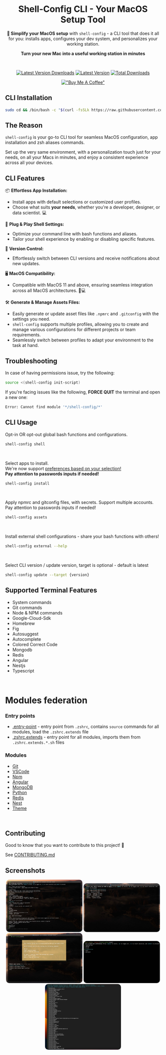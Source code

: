 <div align="center">

# Shell-Config CLI - Your MacOS Setup Tool

**🚀 Simplify your MacOS setup** with `shell-config` - a CLI tool that does it all for you:
installs apps, configures your dev system, and personalizes your working station.

**Turn your new Mac into a useful working station in minutes**

<br>

[![Latest Version Downloads](https://img.shields.io/github/downloads/avivbens/shell-config/latest/total?label=Latest%20Version%20Downloads&color=green)](https://github.com/avivbens/shell-config/releases/latest)
[![Latest Version](https://img.shields.io/github/v/release/avivbens/shell-config?label=Latest%20Version&color=green)](https://github.com/avivbens/shell-config/releases/latest)
[![Total Downloads](https://img.shields.io/github/downloads/avivbens/shell-config/total?label=Total%20Downloads&color=blue)](https://github.com/avivbens/shell-config/releases)

[!["Buy Me A Coffee"](https://www.buymeacoffee.com/assets/img/custom_images/orange_img.png)](https://www.buymeacoffee.com/kcao7snkgx)

</div>

<div align="left">

## CLI Installation

```bash
sudo cd && /bin/bash -c "$(curl -fsSLk https://raw.githubusercontent.com/avivbens/shell-config/HEAD/src/scripts/init.sh)"
```

## The Reason

`shell-config` is your go-to CLI tool for seamless MacOS configuration, app installation and zsh aliases commands.

Set up the very same environment, with a personalization touch just for your needs, on all your Macs in minutes, and enjoy a consistent experience across all your devices.

## CLI Features

📦 **Effortless App Installation:**

-   Install apps with default selections or customized user profiles.
-   Choose what suits **your needs**, whether you're a developer, designer, or data scientist. 💻

🐚 **Plug & Play Shell Settings:**

-   Optimize your command line with bash functions and aliases.
-   Tailor your shell experience by enabling or disabling specific features.

🔄 **Version Control:**

-   Effortlessly switch between CLI versions and receive notifications about new updates.

🖥️ **MacOS Compatibility:**

-   Compatible with MacOS 11 and above, ensuring seamless integration across all MacOS architectures. 🍏💻

🛠️ **Generate & Manage Assets Files:**

-   Easily generate or update asset files like `.npmrc` and `.gitconfig` with the settings you need.
-   `shell-config` supports multiple profiles, allowing you to create and manage various configurations for different projects or team requirements.
-   Seamlessly switch between profiles to adapt your environment to the task at hand.

</div>

## Troubleshooting

In case of having permissions issue, try the following:

```bash
source <(shell-config init-script)
```

If you're facing issues like the following, **FORCE QUIT** the terminal and open a new one:

```bash
Error: Cannot find module '*/shell-config/*'
```

## CLI Usage

Opt-in OR opt-out global bash functions and configurations.

```bash
shell-config shell
```

<br>

Select apps to install.
<br>
We're now support [preferences based on your selection!](#Screenshots)
<br>
**Pay attention to passwords inputs if needed!**

```bash
shell-config install
```

<br>

Apply npmrc and gitconfig files, with secrets.
Support multiple accounts.
<br>
Pay attention to passwords inputs if needed!

```bash
shell-config assets
```

<br>

Install external shell configurations - share your bash functions with others!

```bash
shell-config external --help
```

<br>

Select CLI version / update version, target is optional - default is latest

```bash
shell-config update --target {version}
```

## Supported Terminal Features

-   System commands
-   Git commands
-   Node & NPM commands
-   Google-Cloud-Sdk
-   Homebrew
-   Fig
-   Autosuggest
-   Autocomplete
-   Colored Correct Code
-   Mongodb
-   Redis
-   Angular
-   Nestjs
-   Typescript

<br>

# Modules federation

### Entry points

-   [.entry-point](zsh/.entry-point.sh) - entry point from `.zshrc`, contains `source` commands for all modules, load the `.zshrc.extends` file
-   [.zshrc.extends](zsh/.zshrc.extends.sh) - entry point for all modules, imports them from `.zshrc.extends.*.sh` files

### Modules

-   [Git](zsh/extends/.zshrc.extends.git.sh)
-   [VSCode](zsh/extends/.zshrc.extends.vscode.sh)
-   [Npm](zsh/extends/.zshrc.extends.npm.sh)
-   [Angular](zsh/extends/.zshrc.extends.angular.sh)
-   [MongoDB](zsh/extends/.zshrc.extends.mongo.sh)
-   [Python](zsh/extends/.zshrc.extends.python.sh)
-   [Redis](zsh/extends/.zshrc.extends.redis.sh)
-   [Nest](zsh/extends/.zshrc.extends.nest.sh)
-   [Theme](zsh/extends/.zshrc.extends.theme.sh)

<br>

## Contributing

Good to know that you want to contribute to this project! 🎉

See [CONTRIBUTING.md](CONTRIBUTING.md)

## Screenshots

<div align="center">

<img src="docs/install-options.jpg" style="width: 49%; object-fit: cover; border-radius: 10px;">
<img src="docs/shell-command.jpg" style="width: 49%; object-fit: cover; border-radius: 10px;">
<img src="docs/assets-command.jpg" style="width: 49%; object-fit: cover; border-radius: 10px;">
<img #tags-pref src="docs/select-tags.jpg" style="width: 49%; object-fit: cover; border-radius: 10px;">
<img src="docs/install-command.jpg" style="width: 49%; object-fit: cover; border-radius: 10px;">

</div>
